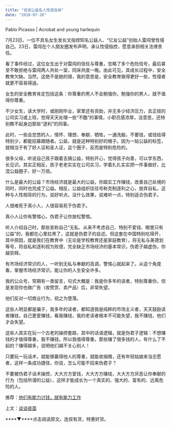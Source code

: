 ```yaml
---
title: "说说公益名人性侵丑闻"
date: "2018-07-26"
---
```


Pablo Picasso | Acrobat and young harlequin

7月23日，一位不具名女生发长文指控知名公益人、“亿友公益”创始人雷闯曾性侵自己。23日，雷闯在个人朋友圈发布声明，承认性侵指控，愿意承担相关法律责任。

看了事件经过，这位女生出于对雷闯的信任与尊重，忽略了多个危险信号，最后甚至不敢拒绝与雷闯两人共处一室，同床共度一晚。由此可见，其成长过程中，安全教育欠缺。当然，这绝不是她的错，我的意思是，安全教育做得更好一些，性侵者就更不容易得逞。

女生的安全教育肯定包括这条：你尊重的男人不会勉强你，勉强你的男人，就不值得你尊重。

不少女生，读大学时，或刚刚毕业，家里还有资助，并无多少经济压力，去正规的公司实习或上班，觉得天天处理一些“不酷”的事情，小职员感浓厚，没意思，还特别瞧不起身边那些“逐利”的同事。

此时，一些会忽悠的人，情怀、理想、奉献、牺牲，一通洗脑，不要钱，或钱给得特别少，都能招募跟随者。公益，就是这种特别好的幌子。因为一贴公益的标签，就相当于有了好人证和圣人证，这个圈子，反而是特别危险的。

很多父母，听说自己孩子跟着去搞公益，特别开心，觉得孩子向善，可以学东西，长见识。其实正相反，孩子老老实实在公司实习，学着扎扎实实把一件事做好，比混公益圈子，好一万倍。

什么是最大的公益？市场经济就是最大的公益，你踏实工作赚钱，改善自己处境的同时，同时也完成了公益。相反，公益组织往往号称克制逐利之心，放弃自私，这种与人性相背的行为，说好听点，没什么效果，说难听一点，特别适合伪君子。

人很难死于真小人，人很容易死于伪君子。

真小人让你有警惕心，伪君子让你放松警惕。

听人介绍自己时，那些宣称自己“无私、从来不考虑自己、特别不爱钱、眼里只有公益”的，我都在心里拉黑了，这就是伪君子的自述。但这套在中国特别吃得开，其中原因，就是我们在教育中（无论是学校教育还是家庭教育），将无私与美德划等号，将自私和逐利视为败德，完全缺乏市场经济的基本常识，伪君子越虚伪，你越崇拜。

有市场经济常识的人，一听到无私与奉献的高调，警惕心就起来了。从这个角度看，掌握市场经济常识，能让你的人生安全许多。

我的公众号，常期有一类留言，句式大概是：我是你多年的读者，特别尊重你，但是发现你也做广告（收赞赏、卖产品）后，非常失望。

他们反对一切商业行为，视之为堕落。

这些人明显都是骗子，我多年的读者，都知道我是纯粹的市场主义者，天天鼓励读者赚钱，自己更爱赚钱，看我赚钱，我的老读者根本不可能失望，我不赚钱，他们才会失望。

这些人其实在玩一个古老的操控套路，其中的话语逻辑，就是伪君子逻辑：不想赚钱的才值得尊重，我不赚钱，所以我值得尊重。那些赚了很多钱的人，有什么了不起的？赚得越多，说明他们越不关心别人！

只要玩一玩话术，就能够赢得他人的尊重，就能收捐赠，还有年轻姑娘来当志愿者，这样一条成功捷径，你说，怎么可能不招来伪君子？

不要被伪君子话术操控，大大方方爱钱，大大方方赚钱，大大方方厌恶让你奉献的行为（包括所谓的公益），这样才能成长为一个真实的、强大的、富有的、远离危险的人。

推荐：[他们有能力讨钱，就有能力工作](http://mp.weixin.qq.com/s?__biz=MjM5NDU0Mjk2MQ==&mid=2651626368&idx=1&sn=b763e7550a58ed8bd4eadae3c4a54feb&chksm=bd7e1f9e8a099688e60354b2e554d4706142124b5cb35e7e3c4c0728b410929f5f9c6869c380&scene=21#wechat_redirect)

上文：[谈谈疫苗](http://mp.weixin.qq.com/s?__biz=MjM5NDU0Mjk2MQ==&mid=2651629548&idx=1&sn=f357652524ae6a8b3610a14e1532a1c6&chksm=bd7e23f28a09aae4b1b8fb18e838af69e4accde3b2086d600a342412c2bf2025829df56ce726&scene=21#wechat_redirect)

****▼****点击阅读原文。连叔有货，特惠好货。
